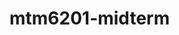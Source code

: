 # mtm6201-midterm

<!--All Images are taken from PixaBay, Logo is created by Arany Paramalingam--!>
<!--some code are referenced from w3school & imdac--!>
<!--nav bar is referenced from my code from web dev 1 final assignment--!>